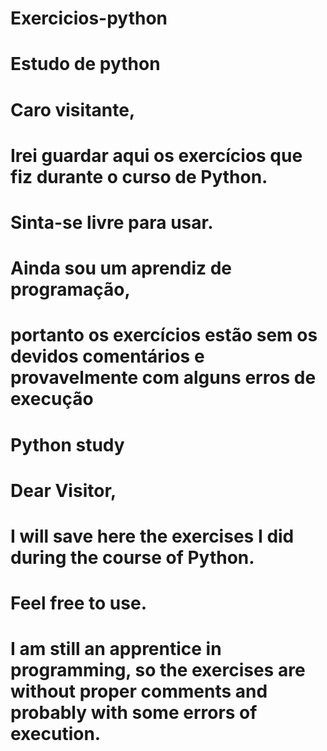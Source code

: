 # Exercicios-python
# Estudo de python
# Caro visitante,
# Irei guardar aqui os exercícios que fiz durante o curso de Python.
# Sinta-se livre para usar.
# Ainda sou um aprendiz de programação,
# portanto  os exercícios estão sem os devidos comentários e provavelmente com alguns erros de execução

# Python study
# Dear Visitor,
# I will save here the exercises I did during the course of Python.
# Feel free to use.
# I am still an apprentice in programming, so the exercises are without proper comments and probably with some errors of execution.

